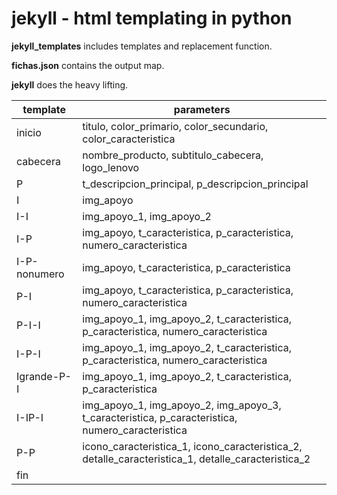 # jekyll - html templating in python

**jekyll_templates** includes templates and replacement function.

**fichas.json** contains the output map.

**jekyll** does the heavy lifting.


| template     | parameters                                                                                         |
|--------------|----------------------------------------------------------------------------------------------------|
| inicio       | titulo, color_primario, color_secundario, color_caracteristica                                     |
| cabecera     | nombre_producto, subtitulo_cabecera, logo_lenovo                                                   |
| P            | t_descripcion_principal, p_descripcion_principal                                                   |
| I            | img_apoyo                                                                                          |
| I-I          | img_apoyo_1, img_apoyo_2                                                                           |
| I-P          | img_apoyo, t_caracteristica, p_caracteristica, numero_caracteristica                               |
| I-P-nonumero | img_apoyo, t_caracteristica, p_caracteristica                                                      |
| P-I          | img_apoyo, t_caracteristica, p_caracteristica, numero_caracteristica                               |
| P-I-I        | img_apoyo_1, img_apoyo_2, t_caracteristica, p_caracteristica, numero_caracteristica                |
| I-P-I        | img_apoyo_1, img_apoyo_2, t_caracteristica, p_caracteristica, numero_caracteristica                |
| Igrande-P-I  | img_apoyo_1, img_apoyo_2, t_caracteristica, p_caracteristica                                       |
| I-IP-I       | img_apoyo_1, img_apoyo_2, img_apoyo_3, t_caracteristica, p_caracteristica, numero_caracteristica   |
| P-P          | icono_caracteristica_1, icono_caracteristica_2, detalle_caracteristica_1, detalle_caracteristica_2 |
| fin          |                                                                                                    |
